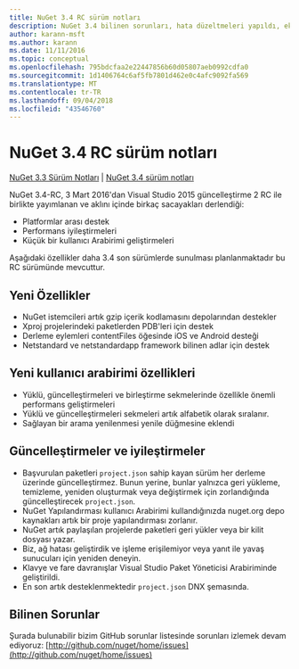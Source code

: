 ```yaml
---
title: NuGet 3.4 RC sürüm notları
description: NuGet 3.4 bilinen sorunları, hata düzeltmeleri yapıldı, eklenen özellikler ve dcr RC sürüm notları.
author: karann-msft
ms.author: karann
ms.date: 11/11/2016
ms.topic: conceptual
ms.openlocfilehash: 795bdcfaa2e22447856b60d05807aeb0992cdfa0
ms.sourcegitcommit: 1d1406764c6af5fb7801d462e0c4afc9092fa569
ms.translationtype: MT
ms.contentlocale: tr-TR
ms.lasthandoff: 09/04/2018
ms.locfileid: "43546760"
---
```

# <a name="nuget-34-rc-release-notes"></a>NuGet 3.4 RC sürüm notları

[NuGet 3.3 Sürüm Notları](../release-notes/nuget-3.3.md) | [NuGet 3.4 sürüm notları](../release-notes/nuget-3.4.md)

NuGet 3.4-RC, 3 Mart 2016'dan Visual Studio 2015 güncelleştirme 2 RC ile birlikte yayımlanan ve aklını içinde birkaç sacayakları derlendiği:

* Platformlar arası destek
* Performans iyileştirmeleri
* Küçük bir kullanıcı Arabirimi geliştirmeleri

Aşağıdaki özellikler daha 3.4 son sürümlerde sunulması planlanmaktadır bu RC sürümünde mevcuttur.

## <a name="new-features"></a>Yeni Özellikler

* NuGet istemcileri artık gzip içerik kodlamasını depolarından destekler
* Xproj projelerindeki paketlerden PDB'leri için destek
* Derleme eylemleri contentFiles öğesinde iOS ve Android desteği
* Netstandard ve netstandardapp framework bilinen adlar için destek

## <a name="new-user-interface-features"></a>Yeni kullanıcı arabirimi özellikleri

* Yüklü, güncelleştirmeleri ve birleştirme sekmelerinde özellikle önemli performans geliştirmeleri
* Yüklü ve güncelleştirmeleri sekmeleri artık alfabetik olarak sıralanır.
* Sağlayan bir arama yenilenmesi yenile düğmesine eklendi

## <a name="updates-and-improvements"></a>Güncelleştirmeler ve iyileştirmeler

* Başvurulan paketleri `project.json` sahip kayan sürüm her derleme üzerinde güncelleştirmez. Bunun yerine, bunlar yalnızca geri yükleme, temizleme, yeniden oluşturmak veya değiştirmek için zorlandığında güncelleştirecek `project.json`.
* NuGet Yapılandırması kullanıcı Arabirimi kullandığınızda nuget.org depo kaynakları artık bir proje yapılandırması zorlanır.
* NuGet artık paylaşılan projelerde paketleri geri yükler veya bir kilit dosyası yazar.
* Biz, ağ hatası geliştirdik ve işleme erişilemiyor veya yanıt ile yavaş sunucuları için yeniden deneyin.
* Klavye ve fare davranışlar Visual Studio Paket Yöneticisi Arabiriminde geliştirildi.
* En son artık desteklenmektedir `project.json` DNX şemasında.

## <a name="known-issues"></a>Bilinen Sorunlar

Şurada bulunabilir bizim GitHub sorunlar listesinde sorunları izlemek devam ediyoruz: [http://github.com/nuget/home/issues](http://github.com/nuget/home/issues)